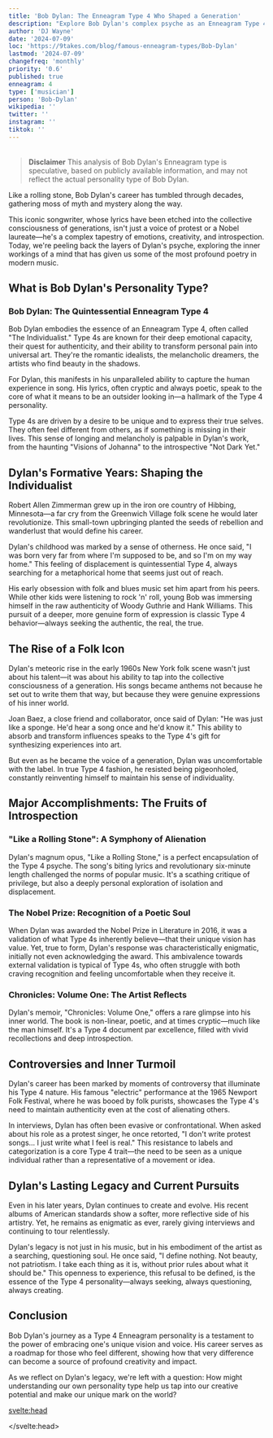 ```yaml
---
title: 'Bob Dylan: The Enneagram Type 4 Who Shaped a Generation'
description: "Explore Bob Dylan's complex psyche as an Enneagram Type 4. Uncover how his unique personality fueled his artistry and revolutionized music."
author: 'DJ Wayne'
date: '2024-07-09'
loc: 'https://9takes.com/blog/famous-enneagram-types/Bob-Dylan'
lastmod: '2024-07-09'
changefreq: 'monthly'
priority: '0.6'
published: true
enneagram: 4
type: ['musician']
person: 'Bob-Dylan'
wikipedia: ''
twitter: ''
instagram: ''
tiktok: ''
---
```


<!-- // notes:

todo update -->

<script>
	import  PopCard  from "$lib/components/atoms/PopCard.svelte";
</script>
<div
	style="display: flex;
    justify-content: center;
    margin: 1rem 0;
	"
>
	<PopCard
		image={`/types/4s/${'Bob-Dylan'}.webp`}
		showIcon={false}
		enneagramType="4"
		displayText="Bob Dylan"
		subtext=""
	/>
</div>

> **Disclaimer** This analysis of Bob Dylan's Enneagram type is speculative, based on publicly available information, and may not reflect the actual personality type of Bob Dylan.

<p class="firstLetter">Like a rolling stone, Bob Dylan's career has tumbled through decades, gathering moss of myth and mystery along the way.</p>

This iconic songwriter, whose lyrics have been etched into the collective consciousness of generations, isn't just a voice of protest or a Nobel laureate—he's a complex tapestry of emotions, creativity, and introspection. Today, we're peeling back the layers of Dylan's psyche, exploring the inner workings of a mind that has given us some of the most profound poetry in modern music.

## What is Bob Dylan's Personality Type?

### Bob Dylan: The Quintessential Enneagram Type 4

Bob Dylan embodies the essence of an Enneagram Type 4, often called "The Individualist." Type 4s are known for their deep emotional capacity, their quest for authenticity, and their ability to transform personal pain into universal art. They're the romantic idealists, the melancholic dreamers, the artists who find beauty in the shadows.

For Dylan, this manifests in his unparalleled ability to capture the human experience in song. His lyrics, often cryptic and always poetic, speak to the core of what it means to be an outsider looking in—a hallmark of the Type 4 personality.

Type 4s are driven by a desire to be unique and to express their true selves. They often feel different from others, as if something is missing in their lives. This sense of longing and melancholy is palpable in Dylan's work, from the haunting "Visions of Johanna" to the introspective "Not Dark Yet."

## Dylan's Formative Years: Shaping the Individualist

Robert Allen Zimmerman grew up in the iron ore country of Hibbing, Minnesota—a far cry from the Greenwich Village folk scene he would later revolutionize. This small-town upbringing planted the seeds of rebellion and wanderlust that would define his career.

Dylan's childhood was marked by a sense of otherness. He once said, "I was born very far from where I'm supposed to be, and so I'm on my way home." This feeling of displacement is quintessential Type 4, always searching for a metaphorical home that seems just out of reach.

His early obsession with folk and blues music set him apart from his peers. While other kids were listening to rock 'n' roll, young Bob was immersing himself in the raw authenticity of Woody Guthrie and Hank Williams. This pursuit of a deeper, more genuine form of expression is classic Type 4 behavior—always seeking the authentic, the real, the true.

## The Rise of a Folk Icon

Dylan's meteoric rise in the early 1960s New York folk scene wasn't just about his talent—it was about his ability to tap into the collective consciousness of a generation. His songs became anthems not because he set out to write them that way, but because they were genuine expressions of his inner world.

Joan Baez, a close friend and collaborator, once said of Dylan: "He was just like a sponge. He'd hear a song once and he'd know it." This ability to absorb and transform influences speaks to the Type 4's gift for synthesizing experiences into art.

But even as he became the voice of a generation, Dylan was uncomfortable with the label. In true Type 4 fashion, he resisted being pigeonholed, constantly reinventing himself to maintain his sense of individuality.

## Major Accomplishments: The Fruits of Introspection

### "Like a Rolling Stone": A Symphony of Alienation

Dylan's magnum opus, "Like a Rolling Stone," is a perfect encapsulation of the Type 4 psyche. The song's biting lyrics and revolutionary six-minute length challenged the norms of popular music. It's a scathing critique of privilege, but also a deeply personal exploration of isolation and displacement.

### The Nobel Prize: Recognition of a Poetic Soul

When Dylan was awarded the Nobel Prize in Literature in 2016, it was a validation of what Type 4s inherently believe—that their unique vision has value. Yet, true to form, Dylan's response was characteristically enigmatic, initially not even acknowledging the award. This ambivalence towards external validation is typical of Type 4s, who often struggle with both craving recognition and feeling uncomfortable when they receive it.

### Chronicles: Volume One: The Artist Reflects

Dylan's memoir, "Chronicles: Volume One," offers a rare glimpse into his inner world. The book is non-linear, poetic, and at times cryptic—much like the man himself. It's a Type 4 document par excellence, filled with vivid recollections and deep introspection.

## Controversies and Inner Turmoil

Dylan's career has been marked by moments of controversy that illuminate his Type 4 nature. His famous "electric" performance at the 1965 Newport Folk Festival, where he was booed by folk purists, showcases the Type 4's need to maintain authenticity even at the cost of alienating others.

In interviews, Dylan has often been evasive or confrontational. When asked about his role as a protest singer, he once retorted, "I don't write protest songs... I just write what I feel is real." This resistance to labels and categorization is a core Type 4 trait—the need to be seen as a unique individual rather than a representative of a movement or idea.

## Dylan's Lasting Legacy and Current Pursuits

Even in his later years, Dylan continues to create and evolve. His recent albums of American standards show a softer, more reflective side of his artistry. Yet, he remains as enigmatic as ever, rarely giving interviews and continuing to tour relentlessly.

Dylan's legacy is not just in his music, but in his embodiment of the artist as a searching, questioning soul. He once said, "I define nothing. Not beauty, not patriotism. I take each thing as it is, without prior rules about what it should be." This openness to experience, this refusal to be defined, is the essence of the Type 4 personality—always seeking, always questioning, always creating.

## Conclusion

Bob Dylan's journey as a Type 4 Enneagram personality is a testament to the power of embracing one's unique vision and voice. His career serves as a roadmap for those who feel different, showing how that very difference can become a source of profound creativity and impact.

As we reflect on Dylan's legacy, we're left with a question: How might understanding our own personality type help us tap into our creative potential and make our unique mark on the world?

<svelte:head>

<script type="application/ld+json">
{
  "@context": "http://schema.org",
  "@graph": [
    {
      "@type": "Article",
      "articleBody": "Bob Dylan, the enigmatic singer-songwriter who shaped a generation, is more than just a voice of protest or a Nobel laureate. He's a complex tapestry of emotions, creativity, and introspection. This article explores Bob Dylan's personality from the perspective of the Enneagram Type 4, delving into his upbringing, rise to fame, major accomplishments, and how he has navigated challenges and controversies throughout his illustrious career.",
      "author": {
        "@type": "Person",
        "name": "DJ Wayne",
        "sameAs": ["https://www.instagram.com/djwayne3/", "https://www.youtube.com/@djwayne3", "https://www.linkedin.com/in/davidtwayne/", "https://twitter.com/djwayne3"]
      },
      "dateModified": "2024-07-09",
      "datePublished": "2024-07-09",
      "description": "This blog post examines Bob Dylan's personality through the lens of the Enneagram Type 4, exploring his upbringing, rise to fame, major accomplishments, and how he has handled challenges and controversies.",
      "headline": "Bob Dylan: The Enneagram Type 4 Who Shaped a Generation",
      "image": {
        "@type": "ImageObject",
        "height": 900,
        "url": "https://9takes.com/types/4s/Bob-Dylan.webp",
        "width": 900
      },
      "mainEntityOfPage": {
        "@id": "https://9takes.com/blog/famous-enneagram-types/Bob-Dylan",
        "@type": "WebPage"
      },
      "mentions": {
        "@type": "Person",
        "name": "Bob Dylan",
        "sameAs": [
          "https://en.wikipedia.org/wiki/Bob_Dylan",
          "https://www.bobdylan.com/",
          "https://twitter.com/bobdylan"
        ]
      },
      "publisher": {
        "@type": "Organization",
        "sameAs": ["https://www.instagram.com/9takesdotcom/", "https://twitter.com/9takesdotcom"],
        "logo": {
          "@type": "ImageObject",
          "url": "https://9takes.com/brand/darkRubix.png"
        },
        "name": "9takes"
      }
    },
    {
      "@type": "FAQPage",
      "mainEntity": [
        {
          "@type": "Question",
          "name": "What is Bob Dylan's Enneagram type?",
          "acceptedAnswer": {
            "@type": "Answer",
            "text": "Bob Dylan is an Enneagram Type 4, also known as The Individualist or The Romantic. Type 4s are characterized by their deep emotional capacity, quest for authenticity, and ability to transform personal pain into universal art."
          }
        },
        {
          "@type": "Question",
          "name": "How did Bob Dylan's upbringing shape his Enneagram Type 4 personality?",
          "acceptedAnswer": {
            "@type": "Answer",
            "text": "Dylan's small-town upbringing in Hibbing, Minnesota, planted the seeds of rebellion and wanderlust that would define his career. His early sense of displacement and otherness, typical of Type 4s, fueled his pursuit of authentic expression through folk and blues music."
          }
        },
        {
          "@type": "Question",
          "name": "What are some lesser-known facts about Bob Dylan that reflect his Enneagram Type 4 traits?",
          "acceptedAnswer": {
            "@type": "Answer",
            "text": "Dylan is an accomplished visual artist, creating paintings and sculptures. He's also fascinated by American history and enjoys working with iron, creating metal gates. These pursuits reflect the Type 4's need for creative expression and unique interests."
          }
        },
        {
          "@type": "Question",
          "name": "How does Bob Dylan approach his music career as an Enneagram Type 4?",
          "acceptedAnswer": {
            "@type": "Answer",
            "text": "As a Type 4, Dylan approaches his music with a deep emotional intensity and a constant quest for authenticity. He often resists being labeled or categorized, consistently reinventing himself to maintain his sense of individuality, which is a typical Type 4 behavior."
          }
        },
        {
          "@type": "Question",
          "name": "How has Bob Dylan handled controversies as an Enneagram Type 4?",
          "acceptedAnswer": {
            "@type": "Answer",
            "text": "Dylan has often handled controversies in ways typical of Type 4s. For instance, his 'electric' performance at the 1965 Newport Folk Festival, where he was booed by folk purists, showcases the Type 4's need to maintain authenticity even at the cost of alienating others."
          }
        }
      ]
    }
  ]
}
</script>

</svelte:head>

<style lang="scss"></style>
